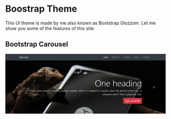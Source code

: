 # Boostrap Theme

This UI theme is made by me also known as Bootstrap Glozzom. Let me show you some of the features of this site:

## Bootstrap Carousel

![alt text](https://github.com/Yatin-Gupta/Bootstrap-Glozzom/blob/master/carousel.png "Bootstrap Glozzom Carousel")
